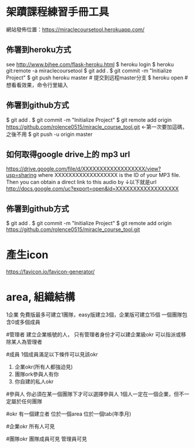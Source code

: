 # 架蹟課程練習手冊工具

網站發佈位置：https://miraclecoursetool.herokuapp.com/

## 佈署到heroku方式
see http://www.bjhee.com/flask-heroku.html
$ heroku login
$ heroku git:remote -a miraclecoursetool
$ git add .
$ git commit -m "Initialize Project"
$ git push heroku master               # 提交到远程master分支
$ heroku open # 想看看效果，命令行里输入

## 佈署到github方式
$ git add .
$ git commit -m "Initialize Project"
$ git remote add origin https://github.com/rolence0515/miracle_course_tool.git <-第一次要加這碼，之後不用
$ git push -u origin master



## 如何取得google drive上的 mp3 url 
https://drive.google.com/file/d/XXXXXXXXXXXXXXXXXX/view?usp=sharing 
where XXXXXXXXXXXXXXXXXX is the ID of your MP3 file. Then you can obtain a direct link to this audio by
↓以下就是url
http://docs.google.com/uc?export=open&id=XXXXXXXXXXXXXXXXXX


## 佈署到github方式
$ git add .
$ git commit -m "Initialize Project"
$ git remote add origin https://github.com/rolence0515/miracle_course_tool.git


# 產生icon
https://favicon.io/favicon-generator/

# area, 組織結構
1企業 免費版最多可建立1團隊，easy版建立3個，企業版可建立15個
一個團隊包含0或多個成員

#管理者
建立企業帳號的人，
只有管理者身份才可以建企業級okr
可以指派或移除某人為管理者

#成員
1個成員滿足以下條件可以見該okr
1. 企業okr(所有人都強迫見)
2. 團隊ork參與人有你
1. 你自建的私人okr

#參與人
你必須在某一個團隊下才可以選擇參與人
1個人一定在一個企業，但不一定屬於任何團隊

#okr
有一個建立者
位於一個area
位於一個tab(年季月)

#企業okr
所有人可見

#團隊okr
團隊成員可見
管理員可見

